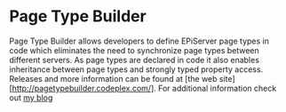 Page Type Builder
===============

Page Type Builder allows developers to define EPiServer page types in code which eliminates the need to synchronize page types between different servers. As page types are declared in code it also enables inheritance between page types and strongly typed property access.
Releases and more information can be found at [the web site][http://pagetypebuilder.codeplex.com/].
For additional information check out [my blog](http://joelabrahamsson.com/archive/tag/pagetypebuilder) 